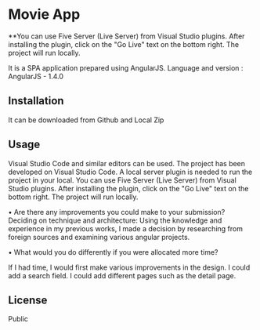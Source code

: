 # Movie App
**You can use Five Server (Live Server) from Visual Studio plugins. After installing the plugin, click on the "Go Live" text on the bottom right. The project will run locally.

It is a SPA application prepared using AngularJS.
Language and version : AngularJS - 1.4.0

## Installation

It can be downloaded from Github and Local Zip


## Usage

Visual Studio Code and similar editors can be used. The project has been developed on Visual Studio Code. A local server plugin is needed to run the project in your local. You can use Five Server (Live Server) from Visual Studio plugins. After installing the plugin, click on the "Go Live" text on the bottom right. The project will run locally.

• Are there any improvements you could make to your submission?
Deciding on technique and architecture: Using the knowledge and experience in my previous works, I made a decision by researching from foreign sources and examining various angular projects.

• What would you do differently if you were allocated more time?

If I had time, I would first make various improvements in the design. I could add a search field. I could add different pages such as the detail page.


## License
Public